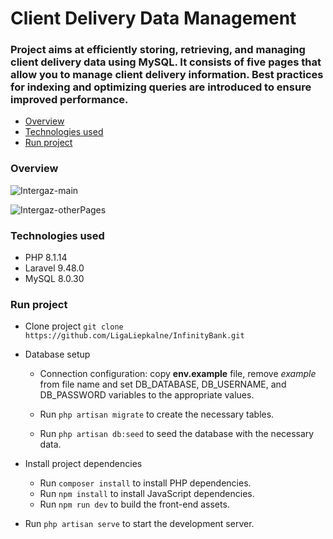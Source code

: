 # Client Delivery Data Management

### Project aims at efficiently storing, retrieving, and managing client delivery data using MySQL. It consists of five pages that allow you to manage client delivery information. Best practices for indexing and optimizing queries are introduced to ensure improved performance.

- [Overview](#overview)
- [Technologies used](#technologies-used)
- [Run project](#run-project)

### Overview

![Intergaz-main](https://user-images.githubusercontent.com/110776571/215357468-8b9fafb2-3fd7-42ba-af52-12820bf11294.gif)

![Intergaz-otherPages](https://user-images.githubusercontent.com/110776571/215357457-f1df47c6-9bf7-4ac6-8210-4782f25f4021.gif)

### Technologies used
- PHP 8.1.14
- Laravel 9.48.0
- MySQL 8.0.30

### Run project

- Clone project `git clone https://github.com/LigaLiepkalne/InfinityBank.git`

- Database setup
    - Connection configuration: copy **env.example** file, remove *example* from file name and set DB_DATABASE, DB_USERNAME, and DB_PASSWORD variables to the appropriate values.
     
    - Run `php artisan migrate` to create the necessary tables.
     - Run ```php artisan db:seed``` to seed the database with the necessary data.
    
 - Install project dependencies
    - Run `composer install` to install PHP dependencies.
    - Run `npm install` to install JavaScript dependencies.
    - Run `npm run dev` to build the front-end assets.

- Run `php artisan serve` to start the development server.
